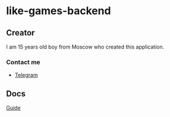 # like-games-backend

## Creator

I am 15 years old boy from Moscow who created this application.

### Contact me

+ [Telegram](https://copper_boy.t.me)

## Docs

[Guide](docs/guide.md)
